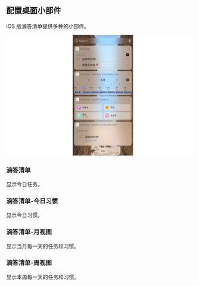 ## 配置桌面小部件

iOS 版滴答清单提供多种的小部件。

![](../../images/ios/28.png)


### 滴答清单 

显示今日任务。


### 滴答清单-今日习惯

显示今日习惯。


### 滴答清单-月视图

显示当月每一天的任务和习惯。


### 滴答清单-周视图

显示本周每一天的任务和习惯。
